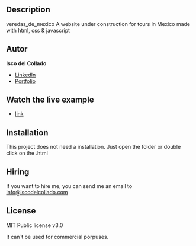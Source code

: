## Description

veredas_de_mexico
A website under construction for tours in Mexico made with html, css &amp; javascript

## Autor
**Isco del Collado**

* [LinkedIn](https://www.linkedin.com/in/franciscodelcollados/)
* [Portfolio](https://iscodelcollado.com)

## Watch the live example
- [link](https://pakolalo.github.io/veredas_de_mexico/)

## Installation

This project does not need a installation. Just open the folder or double click on the .html

## Hiring 

If you want to hire me, you can send me an email to info@iscodelcollado.com

## License 

MIT Public license v3.0

It can´t be used for commercial porpuses.
